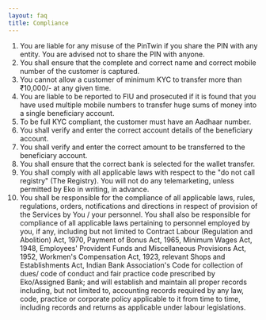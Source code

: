 ```yaml
---
layout: faq
title: Compliance
---
```


1. You are liable for any misuse of the PinTwin if you share the PIN with any entity. You are advised not to share the PIN with anyone.
2. You shall ensure that the complete and correct name and correct mobile number of the customer is captured.
3. You cannot allow a customer of minimum KYC to transfer more than ₹10,000/- at any given time.
4. You are liable to be reported to FIU and prosecuted if it is found that you have used multiple mobile numbers to transfer huge sums of money into a single beneficiary account.
5. To be full KYC compliant, the customer must have an Aadhaar number.
6. You shall verify and enter the correct account details of the beneficiary account.
7. You shall verify and enter the correct amount to be transferred to the beneficiary account.
8. You shall ensure that the correct bank is selected for the wallet transfer.
9. You shall comply with all applicable laws with respect to the "do not call registry" (The Registry). You will not do any telemarketing, unless permitted by Eko in writing, in advance.
10. You shall be responsible for the compliance of all applicable laws, rules, regulations, orders, notifications and directions in respect of provision of the Services by You / your personnel. You shall also be responsible for compliance of all applicable laws pertaining to personnel employed by you, if any, including but not limited to Contract Labour (Regulation and Abolition) Act, 1970, Payment of Bonus Act, 1965, Minimum Wages Act, 1948, Employees' Provident Funds and Miscellaneous Provisions Act, 1952, Workmen's Compensation Act, 1923, relevant Shops and Establishments Act, Indian Bank Association's Code for collection of dues/ code of conduct and fair practice code prescribed by Eko/Assigned Bank; and will establish and maintain all proper records including, but not limited to, accounting records required by any law, code, practice or corporate policy applicable to it from time to time, including records and returns as applicable under labour legislations.
